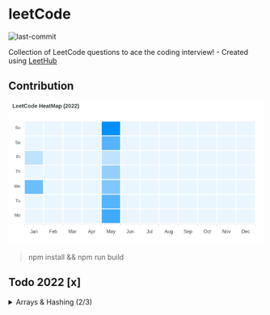 # leetCode
![last-commit](https://img.shields.io/github/last-commit/tinoschroeter/leetCode.svg?style=flat)

Collection of LeetCode questions to ace the coding interview! - Created using [LeetHub](https://github.com/QasimWani/LeetHub)

## Contribution 

![heatmap](https://raw.githubusercontent.com/tinoschroeter/leetCode/master/heatmap.png)

> npm install && npm run build

## Todo 2022 [x]

<details>
  <summary>Arrays & Hashing (2/3)</summary>
  </br>

  | Status |                            Problem                                      | Difficulty |         Video Solution                |
  |--------|:-----------------------------------------------------------------------:|------------|:-------------------------------------:|
  | * [X]  | [Contains Duplicate](https://leetcode.com/problems/contains-duplicate/) |  (Easy)    | [video](https://youtu.be/3OamzN90kPg) |
  | * [ ]  | [Valid Anagram](https://leetcode.com/problems/valid-anagram/)           |  (Easy)    | [video](https://youtu.be/9UtInBqnCgA) |
  | * [x]  | [Two Sum](https://leetcode.com/problems/two-sum/)                       |  (Easy)    | [video](https://youtu.be/KLlXCFG5TnA) |

</details>

